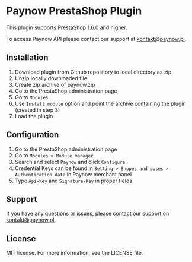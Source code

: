 # Paynow PrestaShop Plugin

This plugin supports PrestaShop 1.6.0 and higher.

To access Paynow API please contact our support at kontakt@paynow.pl.

## Installation
1. Download plugin from Github repository to local directory as zip.
2. Unzip locally downloaded file
3. Create zip archive of paynow.zip
4. Go to the PrestaShop administration page
5. Go to `Modules`
6. Use `Install module` option and point the archive containing the plugin (created in step 3)
7. Load the plugin

## Configuration
1. Go to the PrestaShop administration page
2. Go to `Modules > Module manager`
3. Search and select `Paynow` and click `Configure`
4. Credential Keys can be found in `Setting > Shopes and poses > Authentication data` in Paynow merchant panel
5. Type `Api-Key` and `Signature-Key` in proper fields

## Support
If you have any questions or issues, please contact our support on kontakt@paynow.pl.

## License
MIT license. For more information, see the LICENSE file.